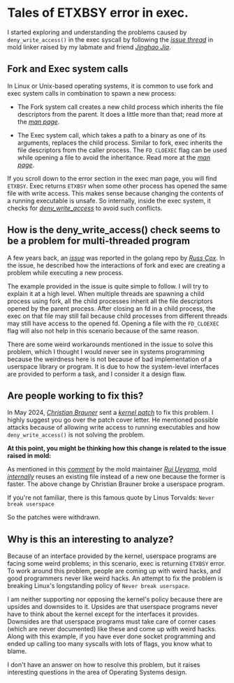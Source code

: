 # Tales of ETXBSY error in exec.

I started exploring and understanding the problems caused by `deny_write_access()` in the exec syscall by following the *[issue thread](https://github.com/rui314/mold/issues/1361)* in mold linker raised by my labmate and friend *[Jinghao Jia](https://jinghao-jia.github.io/)*.


## Fork and Exec system calls

In Linux or Unix-based operating systems, it is common to use fork and exec system calls in combination to spawn a new process:

- The Fork system call creates a new child process which inherits the file descriptors from the parent. It does a little more than that; read more at the *[man page](https://man7.org/linux/man-pages/man2/fork.2.html)*.

- The Exec system call, which takes a path to a binary as one of its arguments, replaces the child process. Similar to fork, exec inherits the file descriptors from the caller process. The `FD_CLOEXEC` flag can be used while opening a file to avoid the inheritance. Read more at the *[man page](https://man7.org/linux/man-pages/man2/execve.2.html)*. 

If you scroll down to the error section in the exec man page, you will find `ETXBSY`. Exec returns `ETXBSY` when some other process has opened the same file with write access. This makes sense because changing the contents of a running executable is unsafe. So internally, inside the exec system, it checks for *[deny_write_access](https://elixir.bootlin.com/linux/v6.13.2/source/fs/exec.c#L915)* to avoid such conflicts.


## How is the deny_write_access() check seems to be a problem for multi-threaded program

A few years back, an *[issue](https://github.com/golang/go/issues/22315)* was reported in the golang repo by *[Russ Cox](https://github.com/rsc)*. In the issue, he described how the interactions of fork and exec are creating a problem while executing a new process.

The example provided in the issue is quite simple to follow. I will try to explain it at a high level. When multiple threads are spawning a child process using fork, all the child processes inherit all the file descriptors opened by the parent process. After closing an fd in a child process, the exec on that file may still fail because child processes from different threads may still have access to the opened fd. Opening a file with the `FD_CLOEXEC` flag will also not help in this scenario because of the same reason.

There are some weird workarounds mentioned in the issue to solve this problem, which I thought I would never see in systems programming because the weirdness here is not because of bad implementation of a userspace library or program. It is due to how the system-level interfaces are provided to perform a task, and I consider it a design flaw.

## Are people working to fix this?

In May 2024, *[Christian Brauner](https://github.com/brauner)* sent a *[kernel patch](https://git.kernel.org/pub/scm/linux/kernel/git/torvalds/linux.git/commit/?id=2a010c412853)* to fix this problem. I highly suggest you go over the patch cover letter. He mentioned possible attacks because of allowing write access to running executables and how `deny_write_access()` is not solving the problem.

**At this point, you might be thinking how this change is related to the issue raised in mold:**

As mentioned in this *[comment](https://github.com/rui314/mold/issues/1361#issuecomment-2439427338)* by the mold maintainer *[Rui Ueyama](https://github.com/rui314)*, mold *[internally](https://github.com/rui314/mold/blob/143d447a66fcb03ace1debf92cc10e5ccd0b9f8f/src/output-file-unix.cc#L19)* reuses an existing file instead of a new one because the former is faster. The above change by Christian Brauner broke a userspace program.

If you're not familiar, there is this famous quote by Linus Torvalds:
`Never break userspace`

So the patches were withdrawn.

## Why is this an interesting to analyze?

Because of an interface provided by the kernel, userspace programs are facing some weird problems; in this scenario, exec is returning `ETXBSY` error. To work around this problem, people are coming up with weird hacks, and good programmers never like weird hacks. An attempt to fix the problem is breaking Linux's longstanding policy of `Never break userspace`.

I am neither supporting nor opposing the kernel's policy because there are upsides and downsides to it. Upsides are that userspace programs never have to think about the kernel except for the interfaces it provides. Downsides are that userspace programs must take care of corner cases (which are never documented) like these and come up with weird hacks. Along with this example, if you have ever done socket programming and ended up calling too many syscalls with lots of flags, you know what to blame. 

I don't have an answer on how to resolve this problem, but it raises interesting questions in the area of Operating Systems design.